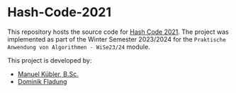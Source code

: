 # Hash-Code-2021

This repository hosts the source code for [Hash Code 2021](https://storage.googleapis.com/coding-competitions.appspot.com/HC/2021/hashcode_2021_online_qualification_round.pdf). The project was implemented as part of the Winter Semester 2023/2024 for the `Praktische Anwendung von Algorithmen - WiSe23/24` module.

This project is developed by:

- [Manuel Kübler, B.Sc.](https://github.com/SoftwareDesign-Solution/)
- [Dominik Fladung](https://github.com/dominikfladung/)